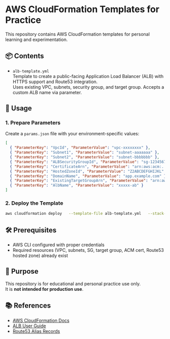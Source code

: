# AWS CloudFormation Templates for Practice

This repository contains AWS CloudFormation templates for personal learning and experimentation.

## 📦 Contents

- `alb-template.yml`  
  Template to create a public-facing Application Load Balancer (ALB) with HTTPS support and Route53 integration.  
  Uses existing VPC, subnets, security group, and target group. Accepts a custom ALB name via parameter.

## 🚀 Usage

### 1. Prepare Parameters

Create a `params.json` file with your environment-specific values:

```json
[
  { "ParameterKey": "VpcId", "ParameterValue": "vpc-xxxxxxxx" },
  { "ParameterKey": "Subnet1", "ParameterValue": "subnet-aaaaaaa" },
  { "ParameterKey": "Subnet2", "ParameterValue": "subnet-bbbbbbb" },
  { "ParameterKey": "ALBSecurityGroupId", "ParameterValue": "sg-12345678" },
  { "ParameterKey": "CertificateArn", "ParameterValue": "arn:aws:acm:..." },
  { "ParameterKey": "HostedZoneId", "ParameterValue": "Z2ABCDEFGHIJKL" },
  { "ParameterKey": "DomainName", "ParameterValue": "app.example.com" },
  { "ParameterKey": "ExistingTargetGroupArn", "ParameterValue": "arn:aws:elasticloadbalancing:..." },
  { "ParameterKey": "AlbName", "ParameterValue": "xxxxx-ab" }
]
```

### 2. Deploy the Template

```bash
aws cloudformation deploy   --template-file alb-template.yml   --stack-name my-alb-stack   --parameter-overrides file://params.json
```

## 🛠 Prerequisites

- AWS CLI configured with proper credentials
- Required resources (VPC, subnets, SG, target group, ACM cert, Route53 hosted zone) already exist

## 🎯 Purpose

This repository is for educational and personal practice use only.  
It is **not intended for production use**.

## 📚 References

- [AWS CloudFormation Docs](https://docs.aws.amazon.com/cloudformation/)
- [ALB User Guide](https://docs.aws.amazon.com/elasticloadbalancing/latest/application/introduction.html)
- [Route53 Alias Records](https://docs.aws.amazon.com/Route53/latest/DeveloperGuide/routing-to-elb-load-balancer.html)
